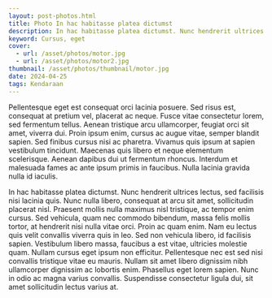 ```yaml
---
layout: post-photos.html
title: Photo In hac habitasse platea dictumst
description: In hac habitasse platea dictumst. Nunc hendrerit ultrices lectus, sed facilisis nisi lacinia quis. Nunc nulla libero, consequat at arcu sit amet, sollicitudin placerat nisl. Praesent mollis nulla maximus nisl tristique, ac tempor enim cursus
keyword: Cursus, eget
cover: 
  - url: /asset/photos/motor.jpg
  - url: /asset/photos/motor2.jpg
thumbnail: /asset/photos/thumbnail/motor.jpg
date: 2024-04-25
tags: Kendaraan
---
```

Pellentesque eget est consequat orci lacinia posuere. Sed risus est, consequat at pretium vel, placerat ac neque. Fusce vitae consectetur lorem, sed fermentum tellus. Aenean tristique arcu ullamcorper, feugiat orci sit amet, viverra dui. Proin ipsum enim, cursus ac augue vitae, semper blandit sapien. Sed finibus cursus nisi ac pharetra. Vivamus quis ipsum at sapien vestibulum tincidunt. Maecenas quis libero et neque elementum scelerisque. Aenean dapibus dui ut fermentum rhoncus. Interdum et malesuada fames ac ante ipsum primis in faucibus. Nulla lacinia gravida nulla id iaculis.

In hac habitasse platea dictumst. Nunc hendrerit ultrices lectus, sed facilisis nisi lacinia quis. Nunc nulla libero, consequat at arcu sit amet, sollicitudin placerat nisl. Praesent mollis nulla maximus nisl tristique, ac tempor enim cursus. Sed vehicula, quam nec commodo bibendum, massa felis mollis tortor, at hendrerit nisi nulla vitae orci. Proin ac quam enim. Nam eu lectus quis velit convallis viverra quis in leo. Sed non vehicula libero, id facilisis sapien. Vestibulum libero massa, faucibus a est vitae, ultricies molestie quam. Nullam cursus eget ipsum non efficitur. Pellentesque nec est sed nisi convallis tristique vitae eu mauris. Nullam sit amet libero dignissim nibh ullamcorper dignissim ac lobortis enim. Phasellus eget lorem sapien. Nunc in odio ac magna varius convallis. Suspendisse consectetur ligula dui, sit amet sollicitudin lectus varius at.